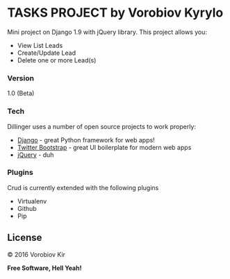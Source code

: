 # TASKS PROJECT by Vorobiov Kyrylo

Mini project on Django 1.9 with jQuery library. This project allows you:

  - View List Leads
  - Create/Update Lead
  - Delete one or more Lead(s)

### Version
1.0 (Beta)

### Tech

Dillinger uses a number of open source projects to work properly:

* [Django] - great Python framework for web apps!
* [Twitter Bootstrap] - great UI boilerplate for modern web apps
* [jQuery] - duh

<!-- ### Installation

You need Virtualenv, PIP installed globally:

```sh
$ [sudo] pip install virtualenv
$ [sudo] pip install -U pip
```
Next:
```sh
$ git clone https://github.com/VorobiovKir/crud.git
$ cd crud
$ virtualenv .virtenv
$ source .virtenv/bin/activate
$ pip install -r requirements.txt
$ cd project
$ python manage.py migrate
$ python manage.py makemigrations
$ python manage.py migrate
$ python manage.py runserver
``` -->

### Plugins

Crud is currently extended with the following plugins

* Virtualenv
* Github
* Pip

License
----

&copy; 2016 Vorobiov Kir


**Free Software, Hell Yeah!**

[//]: # (These are reference links used in the body of this note and get stripped out when the markdown processor does its job. There is no need to format nicely because it shouldn't be seen. Thanks SO - http://stackoverflow.com/questions/4823468/store-comments-in-markdown-syntax)

   [Django]: <https://www.djangoproject.com/>
   [Twitter Bootstrap]: <http://twitter.github.com/bootstrap/>
   [jQuery]: <http://jquery.com>


